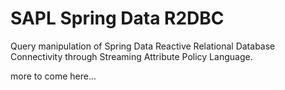 # SAPL Spring Data R2DBC

Query manipulation of Spring Data Reactive Relational Database Connectivity through Streaming Attribute Policy Language. 

more to come here...
